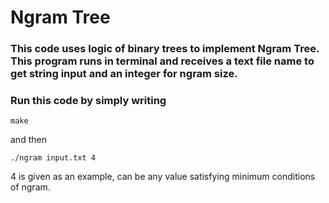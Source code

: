 # Ngram Tree
### This code uses logic of binary trees to implement Ngram Tree. This program runs in terminal and receives a text file name to get string input and an integer for ngram size. 
### Run this code  by simply writing

```
make
```

and then

```
./ngram input.txt 4
```

4 is given as an example, can be any value satisfying minimum conditions of ngram.
